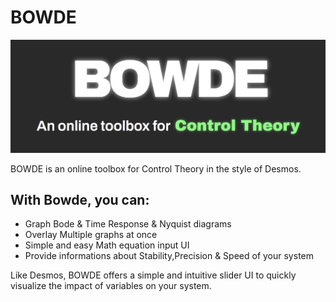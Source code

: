 # BOWDE
![](logo.png)

BOWDE is an online toolbox for Control Theory in the style of Desmos.

## With Bowde, you can:
* Graph Bode & Time Response & Nyquist diagrams
* Overlay Multiple graphs at once
* Simple and easy Math equation input UI
* Provide informations about Stability,Precision & Speed of your system

Like Desmos, BOWDE offers a simple and intuitive slider UI to quickly visualize the impact of variables on your system.


